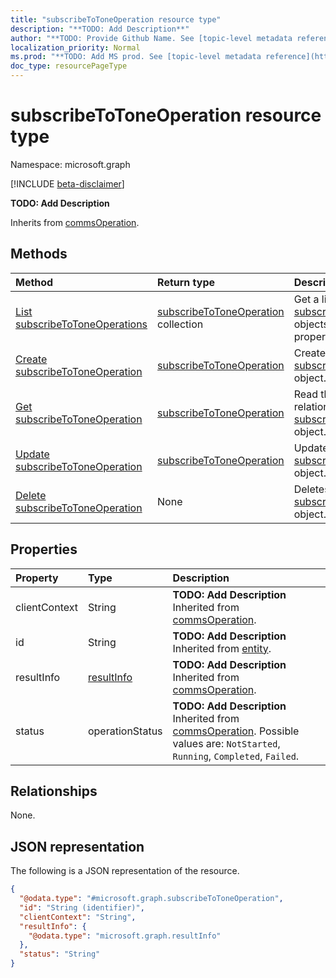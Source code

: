 ```yaml
---
title: "subscribeToToneOperation resource type"
description: "**TODO: Add Description**"
author: "**TODO: Provide Github Name. See [topic-level metadata reference](https://msgo.azurewebsites.net/add/document/guidelines/metadata.html#topic-level-metadata)**"
localization_priority: Normal
ms.prod: "**TODO: Add MS prod. See [topic-level metadata reference](https://msgo.azurewebsites.net/add/document/guidelines/metadata.html#topic-level-metadata)**"
doc_type: resourcePageType
---
```


# subscribeToToneOperation resource type

Namespace: microsoft.graph

[!INCLUDE [beta-disclaimer](../../includes/beta-disclaimer.md)]

**TODO: Add Description**


Inherits from [commsOperation](../resources/commsoperation.md).

## Methods
|Method|Return type|Description|
|:---|:---|:---|
|[List subscribeToToneOperations](../api/subscribetotoneoperation-list.md)|[subscribeToToneOperation](../resources/subscribetotoneoperation.md) collection|Get a list of the [subscribeToToneOperation](../resources/subscribetotoneoperation.md) objects and their properties.|
|[Create subscribeToToneOperation](../api/subscribetotoneoperation-create.md)|[subscribeToToneOperation](../resources/subscribetotoneoperation.md)|Create a new [subscribeToToneOperation](../resources/subscribetotoneoperation.md) object.|
|[Get subscribeToToneOperation](../api/subscribetotoneoperation-get.md)|[subscribeToToneOperation](../resources/subscribetotoneoperation.md)|Read the properties and relationships of a [subscribeToToneOperation](../resources/subscribetotoneoperation.md) object.|
|[Update subscribeToToneOperation](../api/subscribetotoneoperation-update.md)|[subscribeToToneOperation](../resources/subscribetotoneoperation.md)|Update the properties of a [subscribeToToneOperation](../resources/subscribetotoneoperation.md) object.|
|[Delete subscribeToToneOperation](../api/subscribetotoneoperation-delete.md)|None|Deletes a [subscribeToToneOperation](../resources/subscribetotoneoperation.md) object.|

## Properties
|Property|Type|Description|
|:---|:---|:---|
|clientContext|String|**TODO: Add Description** Inherited from [commsOperation](../resources/commsoperation.md).|
|id|String|**TODO: Add Description** Inherited from [entity](../resources/entity.md).|
|resultInfo|[resultInfo](../resources/resultinfo.md)|**TODO: Add Description** Inherited from [commsOperation](../resources/commsoperation.md).|
|status|operationStatus|**TODO: Add Description** Inherited from [commsOperation](../resources/commsoperation.md). Possible values are: `NotStarted`, `Running`, `Completed`, `Failed`.|

## Relationships
None.

## JSON representation
The following is a JSON representation of the resource.
<!-- {
  "blockType": "resource",
  "keyProperty": "id",
  "@odata.type": "microsoft.graph.subscribeToToneOperation",
  "baseType": "microsoft.graph.commsOperation",
  "openType": true
}
-->
``` json
{
  "@odata.type": "#microsoft.graph.subscribeToToneOperation",
  "id": "String (identifier)",
  "clientContext": "String",
  "resultInfo": {
    "@odata.type": "microsoft.graph.resultInfo"
  },
  "status": "String"
}
```

